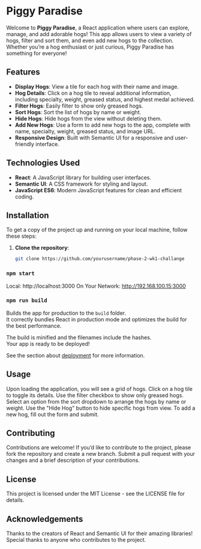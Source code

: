 # Piggy Paradise

Welcome to **Piggy Paradise**, a React application where users can explore, manage, and add adorable hogs! This app allows users to view a variety of hogs, filter and sort them, and even add new hogs to the collection. Whether you’re a hog enthusiast or just curious, Piggy Paradise has something for everyone!

## Features

- **Display Hogs**: View a tile for each hog with their name and image.
- **Hog Details**: Click on a hog tile to reveal additional information, including specialty, weight, greased status, and highest medal achieved.
- **Filter Hogs**: Easily filter to show only greased hogs.
- **Sort Hogs**: Sort the list of hogs by name or weight.
- **Hide Hogs**: Hide hogs from the view without deleting them.
- **Add New Hogs**: Use a form to add new hogs to the app, complete with name, specialty, weight, greased status, and image URL.
- **Responsive Design**: Built with Semantic UI for a responsive and user-friendly interface.

## Technologies Used

- **React**: A JavaScript library for building user interfaces.
- **Semantic UI**: A CSS framework for styling and layout.
- **JavaScript ES6**: Modern JavaScript features for clean and efficient coding.

## Installation

To get a copy of the project up and running on your local machine, follow these steps:

1. **Clone the repository**:
   ```bash
   git clone https://github.com/yourusername/phase-2-wk1-challange


### `npm start`

  Local:            http://localhost:3000
  On Your Network:  http://192.168.100.15:3000


### `npm run build`

Builds the app for production to the `build` folder.\
It correctly bundles React in production mode and optimizes the build for the best performance.

The build is minified and the filenames include the hashes.\
Your app is ready to be deployed!

See the section about [deployment](https://leafy-gumption-b52aed.netlify.app/) for more information.

## Usage
Upon loading the application, you will see a grid of hogs.
Click on a hog tile to toggle its details.
Use the filter checkbox to show only greased hogs.
Select an option from the sort dropdown to arrange the hogs by name or weight.
Use the "Hide Hog" button to hide specific hogs from view.
To add a new hog, fill out the form and submit.
## Contributing
Contributions are welcome! If you’d like to contribute to the project, please fork the repository and create a new branch. Submit a pull request with your changes and a brief description of your contributions.

## License
This project is licensed under the MIT License - see the LICENSE file for details.

## Acknowledgements
Thanks to the creators of React and Semantic UI for their amazing libraries!
Special thanks to anyone who contributes to the project.
